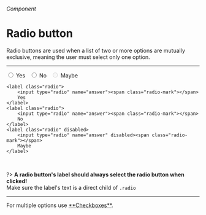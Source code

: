 <h6 class="subtitle is-5 has-text-grey has-text-weight-semibold">Component</h6><h1 class="title is-1 has-text-weight-bold">Radio button</h1>
<p class="subtitle is-5">
    <span class="has-text-weight-semibold">Radio buttons</span> are used when a list of two or more options are mutually exclusive, meaning the user must select only one option.
</p>

<hr class="is-large is-visible">

<div class="box is-well is-marginless is-large">
    <label class="radio">
        <input type="radio" name="answer"><span class="radio-mark"></span>
        Yes
    </label>
    &nbsp;
    <label class="radio">
        <input type="radio" name="answer"><span class="radio-mark"></span>
        No
    </label>
    &nbsp;
    <label class="radio" disabled>
        <input type="radio" name="answer" disabled><span class="radio-mark"></span>
        Maybe
    </label>
</div>

    <label class="radio">
        <input type="radio" name="answer"><span class="radio-mark"></span>
        Yes
    </label>
    <label class="radio">
        <input type="radio" name="answer"><span class="radio-mark"></span>
        No
    </label>
    <label class="radio" disabled>
        <input type="radio" name="answer" disabled><span class="radio-mark"></span>
        Maybe
    </label>

<br>

?> **A radio button's label should always select the radio button when clicked!**<br>Make sure the label's text is a direct child of `.radio`

<hr>

<div class="box is-bordered">
    For multiple options use <a href="#/checkbox">**Checkboxes**</a>.
</div>